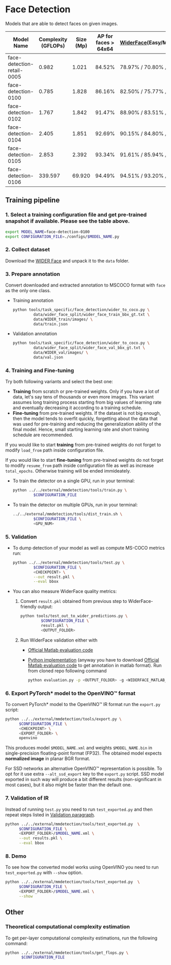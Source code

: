 # Face Detection

Models that are able to detect faces on given images.

| Model Name                  | Complexity (GFLOPs) | Size (Mp) | AP for faces > 64x64 | [WiderFace](http://shuoyang1213.me/WIDERFACE/WiderFace_Results.html)(Easy/Medium/Hard)  | Links                                                                                                                                    | GPU_NUM |
| --------------------------- | ------------------- | --------- | -------------------- |---------------------------- | ---------------------------------------------------------------------------------------------------------------------------------------------------------------------------------------------------- | ------- |
| face-detection-retail-0005  | 0.982               | 1.021     | 84.52%               | 78.97% / 70.80% / 37.32%    | [snapshot](https://download.01.org/opencv/openvino_training_extensions/models/object_detection/wider_face_tiny_ssd_075x_epoch_70.pth), [configuration file](./configs/face-detection-retail-0005.py) | 2       |
| face-detection-0100         | 0.785               | 1.828     | 86.16%               | 82.50% / 75.77% / 40.83%    | [snapshot](https://download.01.org/opencv/openvino_training_extensions/models/object_detection/face-detection-0100.pth), [configuration file](./configs/face-detection-0100.py)                      | 2       |
| face-detection-0102         | 1.767               | 1.842     | 91.47%               | 88.90% / 83.51% / 49.58%    | [snapshot](https://download.01.org/opencv/openvino_training_extensions/models/object_detection/face-detection-0102.pth), [configuration file](./configs/face-detection-0102.py)                      | 2       |
| face-detection-0104         | 2.405               | 1.851     | 92.69%               | 90.15% / 84.80% / 51.61%    | [snapshot](https://download.01.org/opencv/openvino_training_extensions/models/object_detection/face-detection-0104.pth), [configuration file](./configs/face-detection-0104.py)                      | 4       |
| face-detection-0105         | 2.853               | 2.392     | 93.34%               | 91.61% / 85.94% / 52.93%    | [snapshot](https://download.01.org/opencv/openvino_training_extensions/models/object_detection/face-detection-0105.pth), [configuration file](./configs/face-detection-0105.py)                      | 4       |
| face-detection-0106         | 339.597             | 69.920    | 94.49%               | 94.51% / 93.20% / 83.09%    | [snapshot](https://download.01.org/opencv/openvino_training_extensions/models/object_detection/face-detection-0106.pth), [configuration file](./configs/face-detection-0106.py)                      | 8       |

## Training pipeline

### 1. Select a training configuration file and get pre-trained snapshot if available. Please see the table above.

```bash
export MODEL_NAME=face-detection-0100
export CONFIGURATION_FILE=./configs/$MODEL_NAME.py
```

### 2. Collect dataset

Download the [WIDER Face](http://shuoyang1213.me/WIDERFACE/) and unpack it to the `data` folder.

### 3. Prepare annotation

Convert downloaded and extracted annotation to MSCOCO format with `face` as the only one class.

* Training annotation

   ```bash
   python tools/task_specific/face_detection/wider_to_coco.py \
            data/wider_face_split/wider_face_train_bbx_gt.txt \
            data/WIDER_train/images/ \
            data/train.json
   ```

* Validation annotation

   ```bash
   python tools/task_specific/face_detection/wider_to_coco.py \
            data/wider_face_split/wider_face_val_bbx_gt.txt \
            data/WIDER_val/images/ \
            data/val.json
   ```

### 4. Training and Fine-tuning

Try both following variants and select the best one:

   * **Training** from scratch or pre-trained weights. Only if you have a lot of data, let's say tens of thousands or even more images. This variant assumes long training process starting from big values of learning rate and eventually decreasing it according to a training schedule.
   * **Fine-tuning** from pre-trained weights. If the dataset is not big enough, then the model tends to overfit quickly, forgetting about the data that was used for pre-training and reducing the generalization ability of the final model. Hence, small starting learning rate and short training schedule are recommended.

If you would like to start **training** from pre-trained weights do not forget to modify `load_from` path inside configuration file.

If you would like to start **fine-tuning** from pre-trained weights do not forget to modify `resume_from` path inside configuration file as well as increase `total_epochs`. Otherwise training will be ended immideately.

* To train the detector on a single GPU, run in your terminal:

   ```bash
   python ../../external/mmdetection/tools/train.py \
            $CONFIGURATION_FILE
   ```

* To train the detector on multiple GPUs, run in your terminal:

   ```bash
   ../../external/mmdetection/tools/dist_train.sh \
            $CONFIGURATION_FILE \
            <GPU_NUM>
   ```

### 5. Validation

* To dump detection of your model as well as compute MS-COCO metrics run:

   ```bash
   python ../../external/mmdetection/tools/test.py \
            $CONFIGURATION_FILE \
            <CHECKPOINT> \
            --out result.pkl \
            --eval bbox
   ```

* You can also measure WiderFace quality metrics:

  1. Convert `result.pkl` obtained from previous step to WiderFace-friendly output:

     ```bash
     python tools/test_out_to_wider_predictions.py \
              $CONFIGURATION_FILE \
              result.pkl \
              <OUTPUT_FOLDER>
     ```

  2. Run WiderFace validation either with

     * [Official Matlab evaluation code](http://shuoyang1213.me/WIDERFACE/support/eval_script/eval_tools.zip)
     * [Python implementation](https://github.com/wondervictor/WiderFace-Evaluation) (anyway you have to download [Official Matlab evaluation code](http://shuoyang1213.me/WIDERFACE/support/eval_script/eval_tools.zip) to get annotation in matlab format). Run from cloned repo following command

        ```bash
        python evaluation.py -p <OUTPUT_FOLDER> -g <WIDERFACE_MATLAB_ANNOTATION>
        ```

### 6. Export PyTorch\* model to the OpenVINO™ format

To convert PyTorch\* model to the OpenVINO™ IR format run the `export.py` script:

```bash
python ../../external/mmdetection/tools/export.py \
      $CONFIGURATION_FILE \
      <CHECKPOINT> \
      <EXPORT_FOLDER> \
      openvino
```

This produces model `$MODEL_NAME.xml` and weights `$MODEL_NAME.bin` in single-precision floating-point format
(FP32). The obtained model expects **normalized image** in planar BGR format.

For SSD networks an alternative OpenVINO™ representation is possible.
To opt for it use extra `--alt_ssd_export` key to the `export.py` script.
SSD model exported in such way will produce a bit different results (non-significant in most cases),
but it also might be faster than the default one.

### 7. Validation of IR

Instead of running `test.py` you need to run `test_exported.py` and then repeat steps listed in [Validation paragraph](#5-validation).

```bash
python ../../external/mmdetection/tools/test_exported.py  \
      $CONFIGURATION_FILE \
      <EXPORT_FOLDER>/$MODEL_NAME.xml \
      --out results.pkl \
      --eval bbox
```

### 8. Demo

To see how the converted model works using OpenVINO you need to run `test_exported.py` with `--show` option.

```bash
python ../../external/mmdetection/tools/test_exported.py  \
      $CONFIGURATION_FILE \
      <EXPORT_FOLDER>/$MODEL_NAME.xml \
      --show
```

## Other

### Theoretical computational complexity estimation

To get per-layer computational complexity estimations, run the following command:

```bash
python ../../external/mmdetection/tools/get_flops.py \
       $CONFIGURATION_FILE
```
